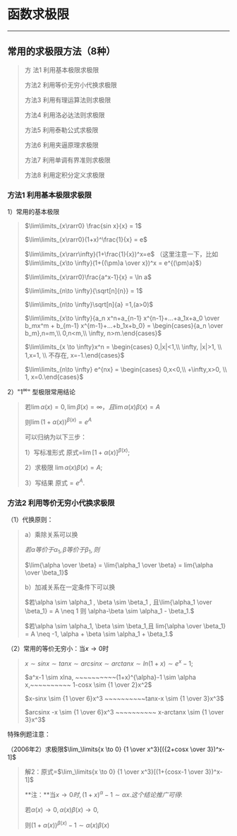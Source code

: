 # 函数求极限

---

## 常用的求极限方法（8种）

> 方 法1 利用基本极限求极限
>
> 方法2 利用等价无穷小代换求极限
>
> 方法3 利用有理运算法则求极限
>
> 方法4 利用洛必达法则求极限
>
> 方法5 利用泰勒公式求极限
>
> 方法6 利用夹逼原理求极限
>
> 方法7 利用单调有界准则求极限
>
> 方法8 利用定积分定义求极限



### 方法1 利用基本极限求极限

1）常用的基本极限   

> $\lim\limits_{x\rarr0} \frac{sin x}{x} = 1$
>
> $\lim\limits_{x\rarr0}(1+x)^\frac{1}{x} = e$ 
>
> $\lim\limits_{x\rarr\infty}(1+\frac{1}{x})^x=e$ （这里注意一下，比如$\lim\limits_{x\to \infty}(1+{(\pm)a \over x})^x = e^{(\pm)a}$）
>
> $\lim\limits_{x\rarr0}\frac{a^x-1}{x} = \ln a$
>
> $\lim\limits_{n\to \infty}{\sqrt[n]{n}} = 1$
>
> $\lim\limits_{n\to \infty}\sqrt[n]{a} =1,(a>0)$
>
> $\lim\limits_{x\to \infty}{a_n x^n+a_{n-1} x^{n-1}+...+a_1x+a_0 \over b_mx^m + b_{m-1} x^{m-1}+...+b_1x+b_0} = \begin{cases}{a_n \over b_m},n=m,\\ 0,n<m,\\ \infty, n>m.\end{cases}$
>
> $\lim\limits_{x \to \infty}x^n = \begin{cases} 0,|x|<1,\\ \infty, |x|>1, \\ 1,x=1, \\ 不存在, x=-1.\end{cases}$
>
> $\lim\limits_{n\to \infty} e^{nx} = \begin{cases} 0,x<0,\\ +\infty,x>0, \\ 1, x=0.\end{cases}$

2）"$1^{\infty}$" 型极限常用结论

> 若$\lim{\alpha(x)}=0, \lim{\beta{(x)}=\infty}，且\lim{\alpha(x)\beta(x) = A}$
>
> 则$\lim{(1+\alpha(x))^{\beta(x)}}=e^A$
>
> 可以归纳为以下三步： 
>
> 1）写标准形式	原式=$\lim{[1+\alpha(x)]^{\beta(x)}};$
>
> 2）求极限	$\lim{\alpha(x)\beta(x)} =A;$
>
> 3）写结果	原式$=e^A.$



### 方法2 利用等价无穷小代换求极限

（1）代换原则：

> a）乘除关系可以换
>
> $若{\alpha}等价于\alpha_1 , \beta 等价于 \beta_1,则$
>
> $\lim{\alpha \over \beta} = \lim{\alpha_1 \over \beta} = lim{\alpha \over \beta_1}$
>
> b）加减关系在一定条件下可以换
>
> $若\alpha \sim \alpha_1 , \beta \sim \beta_1 , 且\lim{\alpha_1 \over \beta_1} = A  \neq 1 则 \alpha-\beta \sim \alpha_1 - \beta_1.$
>
> $若\alpha \sim \alpha_1, \beta \sim \beta_1,且 lim{\alpha \over \beta_1} = A \neq -1, \alpha + \beta \sim \alpha_1 + \beta_1.$

（2）常用的等价无穷小：当$x\to 0$时

> $x \sim sinx \sim tanx \sim arcsinx \sim arctanx \sim ln(1+x) \sim e^x-1;$
>
> $a^x-1 \sim xlna, ~~~~~~~~~~(1+x)^{\alpha}-1 \sim \alpha x,~~~~~~~~~~ 1-cosx \sim {1 \over 2}x^2$
>
> $x-sinx \sim {1 \over 6}x^3 ~~~~~~~~~~tanx-x \sim {1 \over 3}x^3$
>
> $arcsinx -x \sim {1 \over 6}x^3 ~~~~~~~~~~ x-arctanx \sim {1 \over 3}x^3$

特殊例题注意：

（2006年2）求极限$\lim_\limits{x \to  0} {1 \over x^3}[({2+cosx \over 3})^x-1]$

> 解2：原式=$\lim_\limits{x \to  0} {1 \over x^3}[(1+{cosx-1 \over 3})^x-1]$
>
> **注：**当$x \to 0 时,(1+x)^{\alpha} -1 \sim \alpha x . 这个结论推广可得:$
>
> 若$\alpha(x) \to 0 , \alpha(x) \beta(x) \to 0,$
>
> 则$(1+\alpha(x))^{\beta (x)}-1 \sim \alpha (x) \beta (x)$

 


